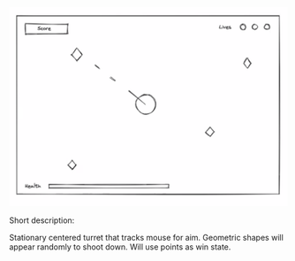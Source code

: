 ![Blockshooter Wireframe](images/wireframe.png)

Short description:

Stationary centered turret that tracks mouse for aim. Geometric shapes will appear randomly to shoot down. Will use points as win state.